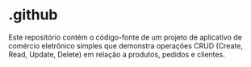 # .github
Este repositório contém o código-fonte de um projeto de aplicativo de comércio eletrônico simples que demonstra operações CRUD (Create, Read, Update, Delete) em relação a produtos, pedidos e clientes. 
